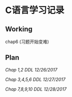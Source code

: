# C语言学习记录

## Working

chap6 (习题开始变难)

## Plan

*Chap 1,2 DDL 12/26/2017*

*Chap 3,4,5,6 DDL 12/27/2017*

*Chap 7,8,9,10 DDL 12/28/2017*


